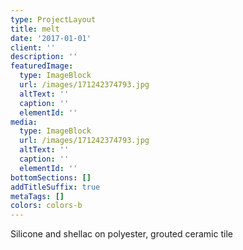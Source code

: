 ```yaml
---
type: ProjectLayout
title: melt
date: '2017-01-01'
client: ''
description: ''
featuredImage:
  type: ImageBlock
  url: /images/171242374793.jpg
  altText: ''
  caption: ''
  elementId: ''
media:
  type: ImageBlock
  url: /images/171242374793.jpg
  altText: ''
  caption: ''
  elementId: ''
bottomSections: []
addTitleSuffix: true
metaTags: []
colors: colors-b
---
```

Silicone and shellac on polyester, grouted ceramic tile
